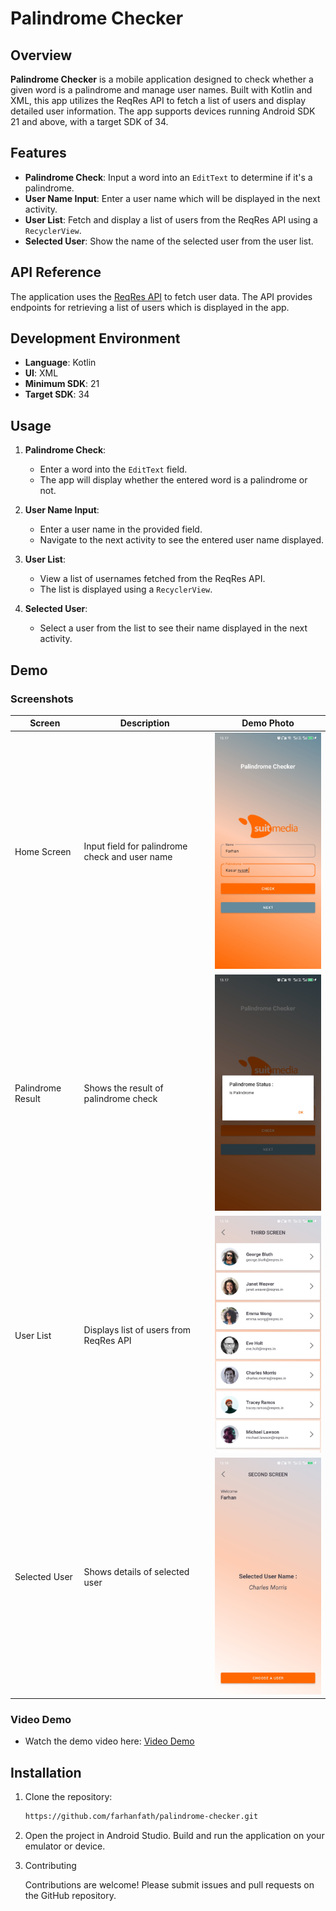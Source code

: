 # Palindrome Checker

## Overview

**Palindrome Checker** is a mobile application designed to check whether a given word is a palindrome and manage user names. Built with Kotlin and XML, this app utilizes the ReqRes API to fetch a list of users and display detailed user information. The app supports devices running Android SDK 21 and above, with a target SDK of 34.

## Features

- **Palindrome Check**: Input a word into an `EditText` to determine if it's a palindrome.
- **User Name Input**: Enter a user name which will be displayed in the next activity.
- **User List**: Fetch and display a list of users from the ReqRes API using a `RecyclerView`.
- **Selected User**: Show the name of the selected user from the user list.

## API Reference

The application uses the [ReqRes API](https://reqres.in/) to fetch user data. The API provides endpoints for retrieving a list of users which is displayed in the app.

## Development Environment

- **Language**: Kotlin
- **UI**: XML
- **Minimum SDK**: 21
- **Target SDK**: 34

## Usage

1. **Palindrome Check**:
    - Enter a word into the `EditText` field.
    - The app will display whether the entered word is a palindrome or not.

2. **User Name Input**:
    - Enter a user name in the provided field.
    - Navigate to the next activity to see the entered user name displayed.

3. **User List**:
    - View a list of usernames fetched from the ReqRes API.
    - The list is displayed using a `RecyclerView`.

4. **Selected User**:
    - Select a user from the list to see their name displayed in the next activity.

## Demo

### Screenshots

| Screen        | Description                               | Demo Photo                                                                 |
|---------------|-------------------------------------------|----------------------------------------------------------------------------|
| Home Screen   | Input field for palindrome check and user name | <img src="demo/home.jpg" alt="Home Screen" width="300"/>                   |
| Palindrome Result | Shows the result of palindrome check      | <img src="demo/palindrome_check.jpg" alt="Palindrome Result" width="300"/> |
| User List     | Displays list of users from ReqRes API     | <img src="demo/list_demo.jpg" alt="User List" width="300"/>                |
| Selected User | Shows details of selected user             | <img src="demo/selected_demo.jpg" alt="Selected User" width="300"/>        |

### Video Demo

- Watch the demo video here: [Video Demo](https://drive.google.com/file/d/1wJvCXDIlBX73gemfywPRTc9j2bwhY3U7/view?usp=sharing)

## Installation

1. Clone the repository:
   ```bash
   https://github.com/farhanfath/palindrome-checker.git

2. Open the project in Android Studio.
   Build and run the application on your emulator or device.

3. Contributing

   Contributions are welcome! Please submit issues and pull requests on the GitHub repository.